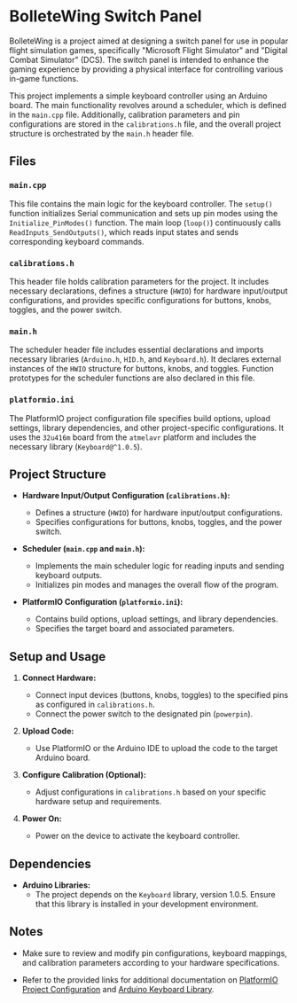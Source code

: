 # BolleteWing Switch Panel

BolleteWing is a project aimed at designing a switch panel for use in popular flight simulation games, specifically "Microsoft Flight Simulator" and "Digital Combat Simulator" (DCS). The switch panel is intended to enhance the gaming experience by providing a physical interface for controlling various in-game functions.

This project implements a simple keyboard controller using an Arduino board. The main functionality revolves around a scheduler, which is defined in the `main.cpp` file. Additionally, calibration parameters and pin configurations are stored in the `calibrations.h` file, and the overall project structure is orchestrated by the `main.h` header file.

## Files

### `main.cpp`

This file contains the main logic for the keyboard controller. The `setup()` function initializes Serial communication and sets up pin modes using the `Initialize_PinModes()` function. The main loop (`loop()`) continuously calls `ReadInputs_SendOutputs()`, which reads input states and sends corresponding keyboard commands.

### `calibrations.h`

This header file holds calibration parameters for the project. It includes necessary declarations, defines a structure (`HWIO`) for hardware input/output configurations, and provides specific configurations for buttons, knobs, toggles, and the power switch.

### `main.h`

The scheduler header file includes essential declarations and imports necessary libraries (`Arduino.h`, `HID.h`, and `Keyboard.h`). It declares external instances of the `HWIO` structure for buttons, knobs, and toggles. Function prototypes for the scheduler functions are also declared in this file.

### `platformio.ini`

The PlatformIO project configuration file specifies build options, upload settings, library dependencies, and other project-specific configurations. It uses the `32u416m` board from the `atmelavr` platform and includes the necessary library (`Keyboard@^1.0.5`).

## Project Structure

- **Hardware Input/Output Configuration (`calibrations.h`):**
  - Defines a structure (`HWIO`) for hardware input/output configurations.
  - Specifies configurations for buttons, knobs, toggles, and the power switch.

- **Scheduler (`main.cpp` and `main.h`):**
  - Implements the main scheduler logic for reading inputs and sending keyboard outputs.
  - Initializes pin modes and manages the overall flow of the program.

- **PlatformIO Configuration (`platformio.ini`):**
  - Contains build options, upload settings, and library dependencies.
  - Specifies the target board and associated parameters.

## Setup and Usage

1. **Connect Hardware:**
   - Connect input devices (buttons, knobs, toggles) to the specified pins as configured in `calibrations.h`.
   - Connect the power switch to the designated pin (`powerpin`).

2. **Upload Code:**
   - Use PlatformIO or the Arduino IDE to upload the code to the target Arduino board.

3. **Configure Calibration (Optional):**
   - Adjust configurations in `calibrations.h` based on your specific hardware setup and requirements.

4. **Power On:**
   - Power on the device to activate the keyboard controller.

## Dependencies

- **Arduino Libraries:**
  - The project depends on the `Keyboard` library, version 1.0.5. Ensure that this library is installed in your development environment.

## Notes

- Make sure to review and modify pin configurations, keyboard mappings, and calibration parameters according to your hardware specifications.

- Refer to the provided links for additional documentation on [PlatformIO Project Configuration](https://docs.platformio.org/page/projectconf.html) and [Arduino Keyboard Library](https://www.arduino.cc/reference/en/language/functions/usb/keyboard/).